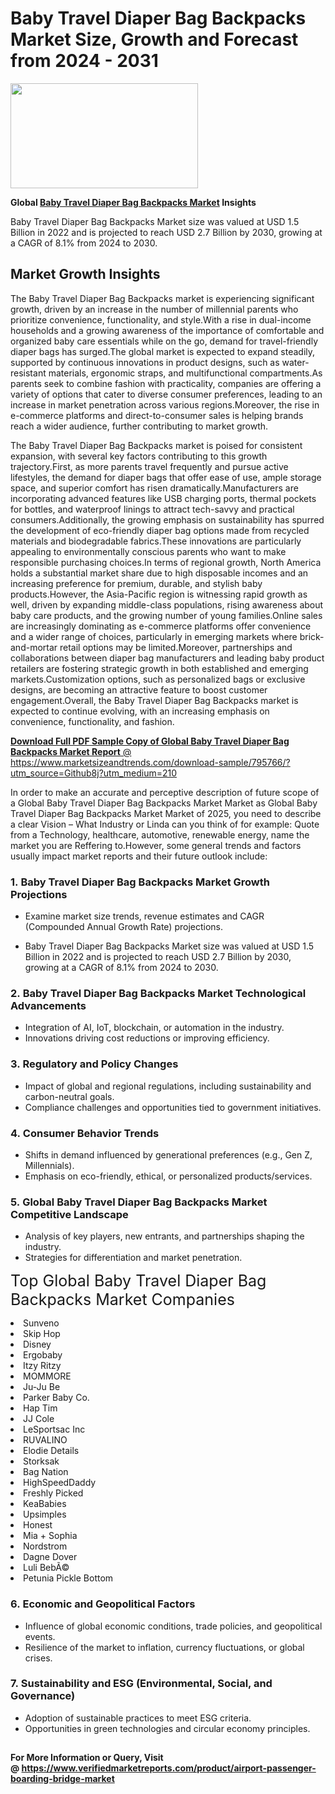 <H1>Baby Travel Diaper Bag Backpacks Market Size, Growth and Forecast from 2024 - 2031</H1><img class="aligncenter size-medium wp-image-584254" src="https://thirdeyenews.in/wp-content/uploads/2024/09/Global-Market-Research-300x168.jpeg" alt="" width="300" height="168" /><p><strong>Global&nbsp;<a href="https://www.marketsizeandtrends.com/download-sample/795766/?utm_source=Github8j?utm_medium=210">Baby Travel Diaper Bag Backpacks Market</a> Insights</strong></p><p>Baby Travel Diaper Bag Backpacks Market size was valued at USD 1.5 Billion in 2022 and is projected to reach USD 2.7 Billion by 2030, growing at a CAGR of 8.1% from 2024 to 2030.</p><p><h2>Market Growth Insights</h2> <p>The Baby Travel Diaper Bag Backpacks market is experiencing significant growth, driven by an increase in the number of millennial parents who prioritize convenience, functionality, and style.With a rise in dual-income households and a growing awareness of the importance of comfortable and organized baby care essentials while on the go, demand for travel-friendly diaper bags has surged.The global market is expected to expand steadily, supported by continuous innovations in product designs, such as water-resistant materials, ergonomic straps, and multifunctional compartments.As parents seek to combine fashion with practicality, companies are offering a variety of options that cater to diverse consumer preferences, leading to an increase in market penetration across various regions.Moreover, the rise in e-commerce platforms and direct-to-consumer sales is helping brands reach a wider audience, further contributing to market growth.</p> <p><a href="#"></a></p> <p>The Baby Travel Diaper Bag Backpacks market is poised for consistent expansion, with several key factors contributing to this growth trajectory.First, as more parents travel frequently and pursue active lifestyles, the demand for diaper bags that offer ease of use, ample storage space, and superior comfort has risen dramatically.Manufacturers are incorporating advanced features like USB charging ports, thermal pockets for bottles, and waterproof linings to attract tech-savvy and practical consumers.Additionally, the growing emphasis on sustainability has spurred the development of eco-friendly diaper bag options made from recycled materials and biodegradable fabrics.These innovations are particularly appealing to environmentally conscious parents who want to make responsible purchasing choices.In terms of regional growth, North America holds a substantial market share due to high disposable incomes and an increasing preference for premium, durable, and stylish baby products.However, the Asia-Pacific region is witnessing rapid growth as well, driven by expanding middle-class populations, rising awareness about baby care products, and the growing number of young families.Online sales are increasingly dominating as e-commerce platforms offer convenience and a wider range of choices, particularly in emerging markets where brick-and-mortar retail options may be limited.Moreover, partnerships and collaborations between diaper bag manufacturers and leading baby product retailers are fostering strategic growth in both established and emerging markets.Customization options, such as personalized bags or exclusive designs, are becoming an attractive feature to boost customer engagement.Overall, the Baby Travel Diaper Bag Backpacks market is expected to continue evolving, with an increasing emphasis on convenience, functionality, and fashion.<p><a href="#"></p><p><span class=""><strong>Download Full PDF Sample Copy of Global Baby Travel Diaper Bag Backpacks Market Report</strong> @ <a href="https://www.marketsizeandtrends.com/download-sample/795766/?utm_source=Github8j?utm_medium=210" target="_blank">https://www.marketsizeandtrends.com/download-sample/795766/?utm_source=Github8j?utm_medium=210</a></span></p><p>In order to make an accurate and perceptive description of future scope of a Global&nbsp;Baby Travel Diaper Bag Backpacks Market Market as Global&nbsp;Baby Travel Diaper Bag Backpacks Market Market of 2025, you need to describe a clear Vision &ndash; What Industry or Linda can you think of for example: Quote from a Technology, healthcare, automotive, renewable energy, name the market you are Reffering to.However, some general trends and factors usually impact market reports and their future outlook include:</p><h3>1.&nbsp;<strong>Baby Travel Diaper Bag Backpacks Market Growth Projections</strong></h3><ul><li>Examine market size trends, revenue estimates and CAGR (Compounded Annual Growth Rate) projections.</li><li><p>Baby Travel Diaper Bag Backpacks Market size was valued at USD 1.5 Billion in 2022 and is projected to reach USD 2.7 Billion by 2030, growing at a CAGR of 8.1% from 2024 to 2030.</p></li></ul><h3>2.&nbsp;<strong>Baby Travel Diaper Bag Backpacks Market Technological Advancements</strong></h3><ul><li>Integration of AI, IoT, blockchain, or automation in the industry.</li><li>Innovations driving cost reductions or improving efficiency.</li></ul><h3>3.&nbsp;<strong>Regulatory and Policy Changes</strong></h3><ul><li>Impact of global and regional regulations, including sustainability and carbon-neutral goals.</li><li>Compliance challenges and opportunities tied to government initiatives.</li></ul><h3>4.&nbsp;<strong>Consumer Behavior Trends</strong></h3><ul><li>Shifts in demand influenced by generational preferences (e.g., Gen Z, Millennials).</li><li>Emphasis on eco-friendly, ethical, or personalized products/services.</li></ul><h3>5.&nbsp;<strong>Global Baby Travel Diaper Bag Backpacks Market Competitive Landscape</strong></h3><ul><li>Analysis of key players, new entrants, and partnerships shaping the industry.</li><li>Strategies for differentiation and market penetration.</li></ul><p data-pm-slice="1 1 []"><span style="color: inherit; font-family: inherit; font-size: 25px;">Top Global Baby Travel Diaper Bag Backpacks Market Companies</span></p><div class="" data-test-id=""><p><li>Sunveno</li><li> Skip Hop</li><li> Disney</li><li> Ergobaby</li><li> Itzy Ritzy</li><li> MOMMORE</li><li> Ju-Ju Be</li><li> Parker Baby Co.</li><li> Hap Tim</li><li> JJ Cole</li><li> LeSportsac Inc</li><li> RUVALINO</li><li> Elodie Details</li><li> Storksak</li><li> Bag Nation</li><li> HighSpeedDaddy</li><li> Freshly Picked</li><li> KeaBabies</li><li> Upsimples</li><li> Honest</li><li> Mia + Sophia</li><li> Nordstrom</li><li> Dagne Dover</li><li> Luli BebÃ©</li><li> Petunia Pickle Bottom</li></p></div><h3>6.&nbsp;<strong>Economic and Geopolitical Factors</strong></h3><ul><li>Influence of global economic conditions, trade policies, and geopolitical events.</li><li>Resilience of the market to inflation, currency fluctuations, or global crises.</li></ul><h3>7.&nbsp;<strong>Sustainability and ESG (Environmental, Social, and Governance)</strong></h3><ul><li>Adoption of sustainable practices to meet ESG criteria.</li><li>Opportunities in green technologies and circular economy principles.</li></ul><h2><strong style="font-size: 14px;">For More Information or Query, Visit @&nbsp;</strong><a style="background-color: #ffffff; font-size: 14px;" href="https://www.marketsizeandtrends.com/report/baby-travel-diaper-bag-backpacks-market/" target="_blank">https://www.verifiedmarketreports.com/product/airport-passenger-boarding-bridge-market</a></h2>